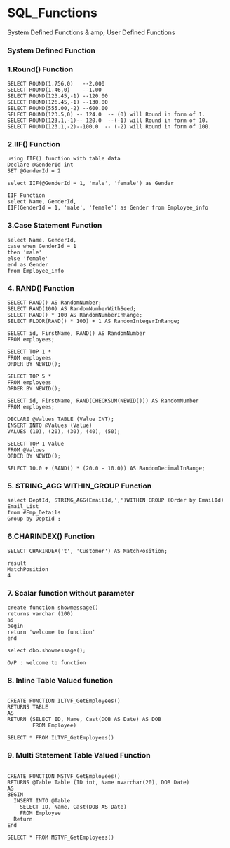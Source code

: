 # SQL_Functions
System Defined Functions & amp; User Defined Functions
<h3>System Defined Function</h3>
<h3>1.Round() Function</h3>


```
SELECT ROUND(1.756,0)   --2.000
SELECT ROUND(1.46,0)    --1.00
SELECT ROUND(123.45,-1) --120.00
SELECT ROUND(126.45,-1) --130.00 
SELECT ROUND(555.00,-2) --600.00
SELECT ROUND(123.5,0) -- 124.0  -- (0) will Round in form of 1.
SELECT ROUND(123.1,-1)-- 120.0  --(-1) will Round in form of 10.
SELECT ROUND(123.1,-2)--100.0  -- (-2) will Round in form of 100.
```

<h3>2.IIF() Function</h3>

```
using IIF() function with table data
Declare @GenderId int
SET @GenderId = 2 

select IIF(@GenderId = 1, 'male', 'female') as Gender

IIF Function
select Name, GenderId,
IIF(GenderId = 1, 'male', 'female') as Gender from Employee_info

```
<h3>3.Case Statement Function</h3>

  ```
select Name, GenderId,
case when GenderId = 1
then 'male'
else 'female'
end as Gender
from Employee_info
```
<h3>4. RAND() Function</h3>

```
SELECT RAND() AS RandomNumber;
SELECT RAND(100) AS RandomNumberWithSeed;
SELECT RAND() * 100 AS RandomNumberInRange;
SELECT FLOOR(RAND() * 100) + 1 AS RandomIntegerInRange;

SELECT id, FirstName, RAND() AS RandomNumber
FROM employees;

SELECT TOP 1 *
FROM employees
ORDER BY NEWID();

SELECT TOP 5 *
FROM employees
ORDER BY NEWID();

SELECT id, FirstName, RAND(CHECKSUM(NEWID())) AS RandomNumber
FROM employees;

DECLARE @Values TABLE (Value INT);
INSERT INTO @Values (Value)
VALUES (10), (20), (30), (40), (50);

SELECT TOP 1 Value
FROM @Values
ORDER BY NEWID();

SELECT 10.0 + (RAND() * (20.0 - 10.0)) AS RandomDecimalInRange;
```

<h3>5. STRING_AGG WITHIN_GROUP Function</h3>

 ```
select DeptId, STRING_AGG(EmailId,',')WITHIN GROUP (Order by EmailId) Email_List
from #Emp_Details
Group by DeptId ;
```

<h3>6.CHARINDEX() Function</h3>

```
SELECT CHARINDEX('t', 'Customer') AS MatchPosition;

result
MatchPosition
4
```

<h3>7. Scalar function without parameter </h3>

```
create function showmessage()
returns varchar (100)
as
begin
return 'welcome to function'
end

select dbo.showmessage();

O/P : welcome to function

```

<h3>8. Inline Table Valued function </h3>

```

CREATE FUNCTION ILTVF_GetEmployees()
RETURNS TABLE
AS
RETURN (SELECT ID, Name, Cast(DOB AS Date) AS DOB
        FROM Employee)

SELECT * FROM ILTVF_GetEmployees()

```

<h3> 9. Multi Statement Table Valued Function </h3>

```

CREATE FUNCTION MSTVF_GetEmployees()
RETURNS @Table Table (ID int, Name nvarchar(20), DOB Date)
AS
BEGIN
  INSERT INTO @Table
    SELECT ID, Name, Cast(DOB AS Date)
    FROM Employee
  Return
End

SELECT * FROM MSTVF_GetEmployees()

```


